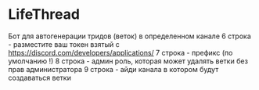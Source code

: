 # LifeThread
Бот для автогенерации тридов (веток) в определенном канале
6 строка - разместите ваш токен взятый с https://discord.com/developers/applications/
7 строка - префикс (по умолчанию !)
8 строка - админ роль, которая может удалять ветки без прав администратора
9 строка - айди канала в котором будут создаваться ветки
